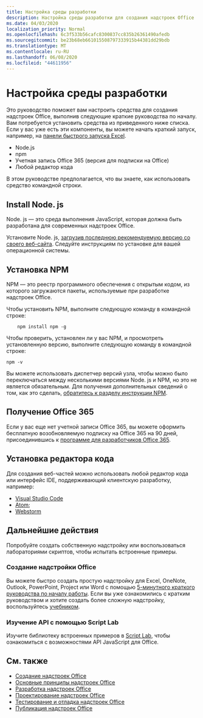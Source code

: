 ```yaml
---
title: Настройка среды разработки
description: Настройка среды разработки для создания надстроек Office
ms.date: 04/03/2020
localization_priority: Normal
ms.openlocfilehash: 6c3f533b56cafc8300837cc835b26361490afedb
ms.sourcegitcommit: be23b68eb661015508797333915b44381dd29bdb
ms.translationtype: MT
ms.contentlocale: ru-RU
ms.lasthandoff: 06/08/2020
ms.locfileid: "44611956"
---
```

# <a name="set-up-your-development-environment"></a>Настройка среды разработки

Это руководство поможет вам настроить средства для создания надстроек Office, выполнив следующие краткие руководства по началу. Вам потребуется установить средства из приведенного ниже списка. Если у вас уже есть эти компоненты, вы можете начать краткий запуск, например, на [панели быстрого запуска Excel](../quickstarts/excel-quickstart-react.md).

- Node.js
- npm
- Учетная запись Office 365 (версия для подписки на Office)
- Любой редактор кода

В этом руководстве предполагается, что вы знаете, как использовать средство командной строки. 

## <a name="install-nodejs"></a>Install Node. js

Node. js — это среда выполнения JavaScript, которая должна быть разработана для современных надстроек Office.

Установите Node. js, [загрузив последнюю рекомендуемую версию со своего веб-сайта](https://nodejs.org). Следуйте инструкциям по установке для вашей операционной системы.

## <a name="install-npm"></a>Установка NPM

NPM — это реестр программного обеспечения с открытым кодом, из которого загружаются пакеты, используемые при разработке надстроек Office.

Чтобы установить NPM, выполните следующую команду в командной строке:

```command&nbsp;line
    npm install npm -g
```

Чтобы проверить, установлен ли у вас NPM, и просмотреть установленную версию, выполните следующую команду в командной строке:

```command&nbsp;line
npm -v
```

Вы можете использовать диспетчер версий узла, чтобы можно было переключаться между несколькими версиями Node. js и NPM, но это не является обязательным. Для получения дополнительных сведений о том, как это сделать, [обратитесь к разделу инструкции NPM](https://docs.npmjs.com/downloading-and-installing-node-js-and-npm).

## <a name="get-office-365"></a>Получение Office 365

Если у вас еще нет учетной записи Office 365, вы можете оформить бесплатную возобновляемую подписку на Office 365 на 90 дней, присоединившись к [программе для разработчиков Office 365](https://developer.microsoft.com/office/dev-program).

## <a name="install-a-code-editor"></a>Установка редактора кода

Для создания веб-частей можно использовать любой редактор кода или интерфейс IDE, поддерживающий клиентскую разработку, например:

- [Visual Studio Code](https://code.visualstudio.com/)
- [Atom](https://atom.io);
- [Webstorm](https://www.jetbrains.com/webstorm)

## <a name="next-steps"></a>Дальнейшие действия

Попробуйте создать собственную надстройку или воспользоваться лабораториями скриптов, чтобы испытать встроенные примеры.

### <a name="create-an-office-add-in"></a>Создание надстройки Office

Вы можете быстро создать простую надстройку для Excel, OneNote, Outlook, PowerPoint, Project или Word с помощью [5-минутного краткого руководства по началу работы](../index.md). Если вы уже ознакомились с кратким руководством и хотите создать более сложную надстройку, воспользуйтесь [учебником](../index.md).

### <a name="explore-the-apis-with-script-lab"></a>Изучение API с помощью Script Lab

Изучите библиотеку встроенных примеров в [Script Lab](explore-with-script-lab.md), чтобы ознакомиться с возможностями API JavaScript для Office.

## <a name="see-also"></a>См. также

- [Создание надстроек Office](../overview/office-add-ins-fundamentals.md)
- [Основные принципы надстроек Office](../overview/core-concepts-office-add-ins.md)
- [Разработка надстроек Office](../develop/develop-overview.md)
- [Проектирование надстроек Office](../design/add-in-design.md)
- [Тестирование и отладка надстроек Office](../testing/test-debug-office-add-ins.md)
- [Публикация надстроек Office](../publish/publish.md)
